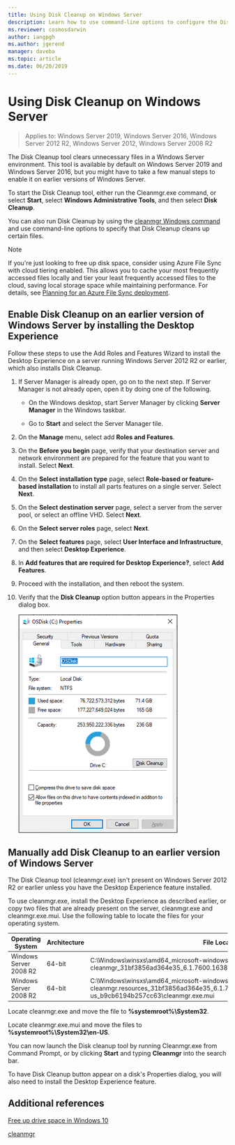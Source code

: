 ```yaml
---
title: Using Disk Cleanup on Windows Server
description: Learn how to use command-line options to configure the Disk Cleanup tool (Cleanmgr.exe) to automatically clean up certain files.
ms.reviewer: cosmosdarwin
author: iangpgh
ms.author: jgerend
manager: daveba
ms.topic: article
ms.date: 06/20/2019
---
```


# Using Disk Cleanup on Windows Server

> Applies to: Windows Server 2019, Windows Server 2016, Windows Server 2012 R2, Windows Server 2012, Windows Server 2008 R2

The Disk Cleanup tool clears unnecessary files in a Windows Server environment. This tool is available by default on Windows Server 2019 and Windows Server 2016, but you might have to take a few manual steps to enable it on earlier versions of Windows Server.

To start the Disk Cleanup tool, either run the Cleanmgr.exe command, or select **Start**, select **Windows Administrative Tools**, and then select **Disk Cleanup**.

You can also run Disk Cleanup by using the [cleanmgr Windows command](../../administration/windows-commands/cleanmgr.md) and use command-line options to specify that Disk Cleanup cleans up certain files.

> [!NOTE]
> If you're just looking to free up disk space, consider using Azure File Sync with cloud tiering enabled. This allows you to cache your most frequently accessed files locally and tier your least frequently accessed files to the cloud, saving local storage space while maintaining performance. For details, see [Planning for an Azure File Sync deployment](/azure/storage/files/storage-sync-files-planning).

## Enable Disk Cleanup on an earlier version of Windows Server by installing the Desktop Experience

Follow these steps to use the Add Roles and Features Wizard to install the Desktop Experience on a server running Windows Server 2012 R2 or earlier, which also installs Disk Cleanup.

1. If Server Manager is already open, go on to the next step. If Server Manager is not already open, open it by doing one of the following.

   - On the Windows desktop, start Server Manager by clicking **Server Manager** in the Windows taskbar.

   - Go to **Start** and select the Server Manager tile.

1. On the **Manage** menu, select add **Roles and Features**.

1. On the **Before you begin** page, verify that your destination server and network environment are prepared for the feature that you want to install. Select **Next**.

1. On the **Select installation type** page, select **Role-based or feature-based installation** to install all parts features on a single server. Select **Next**.

1. On the **Select destination server** page, select a server from the server pool, or select an offline VHD. Select **Next**.

1. On the **Select server roles** page, select **Next**.

1. On the **Select features** page, select **User Interface and Infrastructure**, and then select **Desktop Experience**.

1. In **Add features that are required for Desktop Experience?**, select **Add Features**.

1. Proceed with the installation, and then reboot the system.

1. Verify that the **Disk Cleanup** option button appears in the Properties dialog box.

   ![Disk Properties dialog with Disk Cleanup option](media/diskpropswcleanup.png)

## Manually add Disk Cleanup to an earlier version of Windows Server

The Disk Cleanup tool (cleanmgr.exe) isn't present on Windows Server 2012 R2 or earlier unless you have the Desktop Experience feature installed.

To use cleanmgr.exe, install the Desktop Experience as described earlier, or copy two files that are already present on the server, cleanmgr.exe and cleanmgr.exe.mui. Use the following table to locate the files for your operating system.

| Operating System  | Architecture  | File Location  |
| ----------------- | -------------- | --------------- |
| Windows Server 2008 R2 | 64-bit | C:\Windows\winsxs\amd64_microsoft-windows-cleanmgr_31bf3856ad364e35_6.1.7600.16385_none_c9392808773cd7da\cleanmgr.exe
| Windows Server 2008 R2 | 64-bit | C:\Windows\winsxs\amd64_microsoft-windows-cleanmgr.resources_31bf3856ad364e35_6.1.7600.16385_en-us_b9cb6194b257cc63\cleanmgr.exe.mui |

Locate cleanmgr.exe and move the file to **%systemroot%\System32**.

Locate cleanmgr.exe.mui and move the files to **%systemroot%\System32\en-US**.

You can now launch the Disk cleanup tool by running Cleanmgr.exe from Command Prompt, or by clicking **Start** and typing **Cleanmgr** into the search bar.

To have Disk Cleanup button appear on a disk's Properties dialog, you will also need to install the Desktop Experience feature.

## Additional references

[Free up drive space in Windows 10](https://support.microsoft.com/help/12425/windows-10-free-up-drive-space)

[cleanmgr](../../administration/windows-commands/cleanmgr.md)
